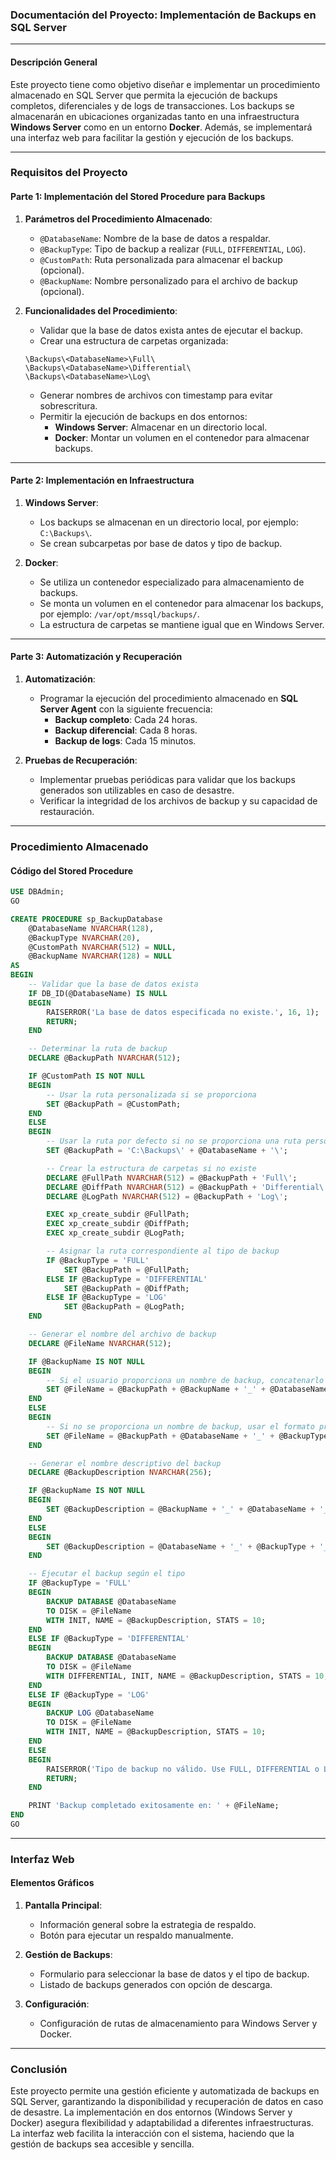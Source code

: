 ### Documentación del Proyecto: Implementación de Backups en SQL Server

---

#### **Descripción General**
Este proyecto tiene como objetivo diseñar e implementar un procedimiento almacenado en SQL Server que permita la ejecución de backups completos, diferenciales y de logs de transacciones. Los backups se almacenarán en ubicaciones organizadas tanto en una infraestructura **Windows Server** como en un entorno **Docker**. Además, se implementará una interfaz web para facilitar la gestión y ejecución de los backups.

---

### **Requisitos del Proyecto**

#### **Parte 1: Implementación del Stored Procedure para Backups**
1. **Parámetros del Procedimiento Almacenado**:
    - `@DatabaseName`: Nombre de la base de datos a respaldar.
    - `@BackupType`: Tipo de backup a realizar (`FULL`, `DIFFERENTIAL`, `LOG`).
    - `@CustomPath`: Ruta personalizada para almacenar el backup (opcional).
    - `@BackupName`: Nombre personalizado para el archivo de backup (opcional).

2. **Funcionalidades del Procedimiento**:
    - Validar que la base de datos exista antes de ejecutar el backup.
    - Crear una estructura de carpetas organizada:
    ```
    \Backups\<DatabaseName>\Full\
    \Backups\<DatabaseName>\Differential\
    \Backups\<DatabaseName>\Log\
    ```
    - Generar nombres de archivos con timestamp para evitar sobrescritura.
    - Permitir la ejecución de backups en dos entornos:
        - **Windows Server**: Almacenar en un directorio local.
        - **Docker**: Montar un volumen en el contenedor para almacenar backups.

---

#### **Parte 2: Implementación en Infraestructura**
1. **Windows Server**:
    - Los backups se almacenan en un directorio local, por ejemplo: `C:\Backups\`.
    - Se crean subcarpetas por base de datos y tipo de backup.

2. **Docker**:
    - Se utiliza un contenedor especializado para almacenamiento de backups.
    - Se monta un volumen en el contenedor para almacenar los backups, por ejemplo: `/var/opt/mssql/backups/`.
    - La estructura de carpetas se mantiene igual que en Windows Server.

---

#### **Parte 3: Automatización y Recuperación**
1. **Automatización**:
    - Programar la ejecución del procedimiento almacenado en **SQL Server Agent** con la siguiente frecuencia:
        - **Backup completo**: Cada 24 horas.
        - **Backup diferencial**: Cada 8 horas.
        - **Backup de logs**: Cada 15 minutos.

2. **Pruebas de Recuperación**:
    - Implementar pruebas periódicas para validar que los backups generados son utilizables en caso de desastre.
    - Verificar la integridad de los archivos de backup y su capacidad de restauración.

---

### **Procedimiento Almacenado**

#### **Código del Stored Procedure**
```sql
USE DBAdmin;
GO

CREATE PROCEDURE sp_BackupDatabase
    @DatabaseName NVARCHAR(128),
    @BackupType NVARCHAR(20),
    @CustomPath NVARCHAR(512) = NULL,
    @BackupName NVARCHAR(128) = NULL
AS
BEGIN
    -- Validar que la base de datos exista
    IF DB_ID(@DatabaseName) IS NULL
    BEGIN
        RAISERROR('La base de datos especificada no existe.', 16, 1);
        RETURN;
    END

    -- Determinar la ruta de backup
    DECLARE @BackupPath NVARCHAR(512);

    IF @CustomPath IS NOT NULL
    BEGIN
        -- Usar la ruta personalizada si se proporciona
        SET @BackupPath = @CustomPath;
    END
    ELSE
    BEGIN
        -- Usar la ruta por defecto si no se proporciona una ruta personalizada
        SET @BackupPath = 'C:\Backups\' + @DatabaseName + '\';

        -- Crear la estructura de carpetas si no existe
        DECLARE @FullPath NVARCHAR(512) = @BackupPath + 'Full\';
        DECLARE @DiffPath NVARCHAR(512) = @BackupPath + 'Differential\';
        DECLARE @LogPath NVARCHAR(512) = @BackupPath + 'Log\';

        EXEC xp_create_subdir @FullPath;
        EXEC xp_create_subdir @DiffPath;
        EXEC xp_create_subdir @LogPath;

        -- Asignar la ruta correspondiente al tipo de backup
        IF @BackupType = 'FULL'
            SET @BackupPath = @FullPath;
        ELSE IF @BackupType = 'DIFFERENTIAL'
            SET @BackupPath = @DiffPath;
        ELSE IF @BackupType = 'LOG'
            SET @BackupPath = @LogPath;
    END

    -- Generar el nombre del archivo de backup
    DECLARE @FileName NVARCHAR(512);

    IF @BackupName IS NOT NULL
    BEGIN
        -- Si el usuario proporciona un nombre de backup, concatenarlo con el formato predeterminado
        SET @FileName = @BackupPath + @BackupName + '_' + @DatabaseName + '_' + @BackupType + '_' + REPLACE(REPLACE(REPLACE(CONVERT(NVARCHAR, GETDATE(), 120), ':', ''), '-', ''), ' ', '_') + '.bak';
    END
    ELSE
    BEGIN
        -- Si no se proporciona un nombre de backup, usar el formato predeterminado
        SET @FileName = @BackupPath + @DatabaseName + '_' + @BackupType + '_' + REPLACE(REPLACE(REPLACE(CONVERT(NVARCHAR, GETDATE(), 120), ':', ''), '-', ''), ' ', '_') + '.bak';
    END

    -- Generar el nombre descriptivo del backup
    DECLARE @BackupDescription NVARCHAR(256);

    IF @BackupName IS NOT NULL
    BEGIN
        SET @BackupDescription = @BackupName + '_' + @DatabaseName + '_' + @BackupType + '_Backup';
    END
    ELSE
    BEGIN
        SET @BackupDescription = @DatabaseName + '_' + @BackupType + '_Backup';
    END

    -- Ejecutar el backup según el tipo
    IF @BackupType = 'FULL'
    BEGIN
        BACKUP DATABASE @DatabaseName
        TO DISK = @FileName
        WITH INIT, NAME = @BackupDescription, STATS = 10;
    END
    ELSE IF @BackupType = 'DIFFERENTIAL'
    BEGIN
        BACKUP DATABASE @DatabaseName
        TO DISK = @FileName
        WITH DIFFERENTIAL, INIT, NAME = @BackupDescription, STATS = 10;
    END
    ELSE IF @BackupType = 'LOG'
    BEGIN
        BACKUP LOG @DatabaseName
        TO DISK = @FileName
        WITH INIT, NAME = @BackupDescription, STATS = 10;
    END
    ELSE
    BEGIN
        RAISERROR('Tipo de backup no válido. Use FULL, DIFFERENTIAL o LOG.', 16, 1);
        RETURN;
    END

    PRINT 'Backup completado exitosamente en: ' + @FileName;
END
GO
```
---
### Interfaz Web

#### **Elementos Gráficos**
1. **Pantalla Principal**:
    - Información general sobre la estrategia de respaldo.
    - Botón para ejecutar un respaldo manualmente.

2. **Gestión de Backups**:
    - Formulario para seleccionar la base de datos y el tipo de backup.
    - Listado de backups generados con opción de descarga.

3. **Configuración**:
    - Configuración de rutas de almacenamiento para Windows Server y Docker.

---

### **Conclusión**
Este proyecto permite una gestión eficiente y automatizada de backups en SQL Server, garantizando la disponibilidad y recuperación de datos en caso de desastre. La implementación en dos entornos (Windows Server y Docker) asegura flexibilidad y adaptabilidad a diferentes infraestructuras. La interfaz web facilita la interacción con el sistema, haciendo que la gestión de backups sea accesible y sencilla.
